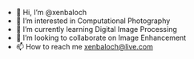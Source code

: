 - 👋 Hi, I’m @xenbaloch
- 👀 I’m interested in Computational Photography
- 🌱 I’m currently learning Digital Image Processing
- 💞️ I’m looking to collaborate on Image Enhancement
- 📫 How to reach me xenbaloch@live.com

<!---
xenbaloch/xenbaloch is a ✨ special ✨ repository because its `README.md` (this file) appears on your GitHub profile.
You can click the Preview link to take a look at your changes.
--->
